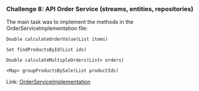 <h3>Challenge 8: API Order Service (streams, entities, repositories)</h3>

The main task was to implement the methods in the OrderServiceImplementation file:</h3>

`Double calculateOrderValue(List items)`

`Set findProductsById(List ids)`

`Double calculateMultipleOrders(List> orders)`

`<Map> groupProductsBySale(List productIds)`

Link: [OrderServiceImplementation](https://github.com/carolinegoulart/java-codenation-weekly-challenges/blob/master/challenge-08-API-order-service/main/service/OrderServiceImpl.java)
